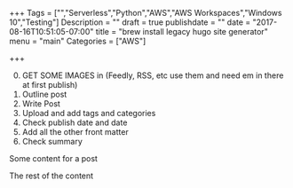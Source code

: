 +++
Tags = ["","Serverless","Python","AWS","AWS Workspaces","Windows 10","Testing"]
Description = ""
draft = true
publishdate = ""
date = "2017-08-16T10:51:05-07:00"
title = "brew install legacy hugo site generator"
menu = "main"
Categories = ["AWS"]

+++

0. GET SOME IMAGES in (Feedly, RSS, etc use them and need em in there at first publish)
1. Outline post
2. Write Post
3. Upload and add tags and categories
4. Check publish date and date
5. Add all the other front matter
6. Check summary


Some content for a post
<!--more-->

The rest of the content